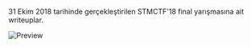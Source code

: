 31 Ekim 2018 tarihinde gerçekleştirilen STMCTF'18 final yarışmasına ait writeuplar.

![Preview](https://github.com/stmctf/stmctf18/blob/master/finalWriteup/Sorular.png)
